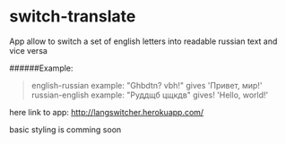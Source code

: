 switch-translate
================
App allow to switch a set of english letters into readable russian text and vice versa

######Example:
> english-russian example: "Ghbdtn? vbh!" gives 'Привет, мир!'
> russian-english example: "Руддщб цщкдв" gives! 'Hello, world!'

here link to app: http://langswitcher.herokuapp.com/

basic styling is comming soon
